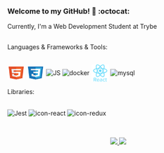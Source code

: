 ### Welcome to my GitHub! 👋 :octocat:
Currently, I'm a Web Development Student at Trybe 
<br>
##
Languages & Frameworks & Tools:
<div style="display: inline_block"><br>
<img align="center" alt="HTML" height="30" width="40" src="https://raw.githubusercontent.com/devicons/devicon/master/icons/html5/html5-original.svg">
<img align="center" alt="CSS" height="30" width="40" src="https://raw.githubusercontent.com/devicons/devicon/master/icons/css3/css3-original.svg">
<img align="center" alt="JS" height="30" width="40" src="https://cdn.jsdelivr.net/gh/devicons/devicon/icons/javascript/javascript-original.svg" />
<img align="center" alt="docker" height="40" width="40" src="https://cdn.jsdelivr.net/gh/devicons/devicon/icons/docker/docker-original-wordmark.svg" />
<img align="center" alt="icon-Nodejs" height="40" width="40" src="https://raw.githubusercontent.com/devicons/devicon/master/icons/react/react-original-wordmark.svg">
<img align="center" alt="mysql" height="40" width="40" src="https://cdn.jsdelivr.net/gh/devicons/devicon/icons/mysql/mysql-original-wordmark.svg" />     
</div>
          
Libraries:
<div style="display: inline_block"><br>
<img align="center" alt="Jest" height="30" width="40"src="https://cdn.jsdelivr.net/gh/devicons/devicon/icons/jest/jest-plain.svg" />
<img align="center" alt="icon-react" height="40" width="40" src="https://cdn.jsdelivr.net/gh/devicons/devicon/icons/react/react-original-wordmark.svg" />
<img align="center" alt="icon-redux" height="40" width="40" src="https://cdn.jsdelivr.net/gh/devicons/devicon/icons/redux/redux-original.svg" />
         
##

</div>
<br>

<div align="center">
  <a href="https://github.com/julianavmgiusti">
    <img height="150em" src="https://github-readme-stats.vercel.app/api?username=julianavmgiusti&show_icons=true&theme=solarized-dark&include_all_commits=true&count_private=true"/>
  <img height="150em" src="https://github-readme-stats.vercel.app/api/top-langs/?username=julianavmgiusti&layout=compact&langs_count=7&theme=solarized-dark"/>
</div>
